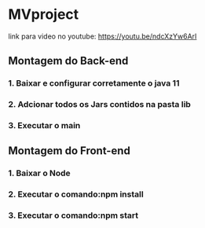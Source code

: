 # MVproject
link para video no youtube:
https://youtu.be/ndcXzYw6ArI

## Montagem do Back-end

### 1. Baixar e configurar corretamente o java 11

### 2. Adcionar todos os Jars contidos na pasta lib

### 3. Executar o main

## Montagem do Front-end

### 1. Baixar o Node

### 2. Executar o comando:npm install

### 3. Executar o comando:npm start

